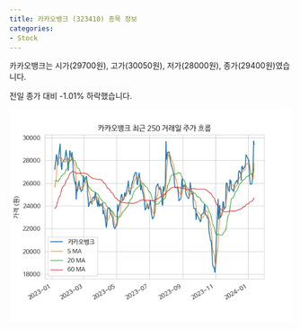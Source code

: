 ```yaml
---
title: 카카오뱅크 (323410) 종목 정보
categories:
- Stock
---
```


카카오뱅크는 시가(29700원), 고가(30050원), 저가(28000원), 종가(29400원)였습니다.

전일 종가 대비 -1.01% 하락했습니다.

<!-- more -->

![323410](/assets/stock_images/323410.png)